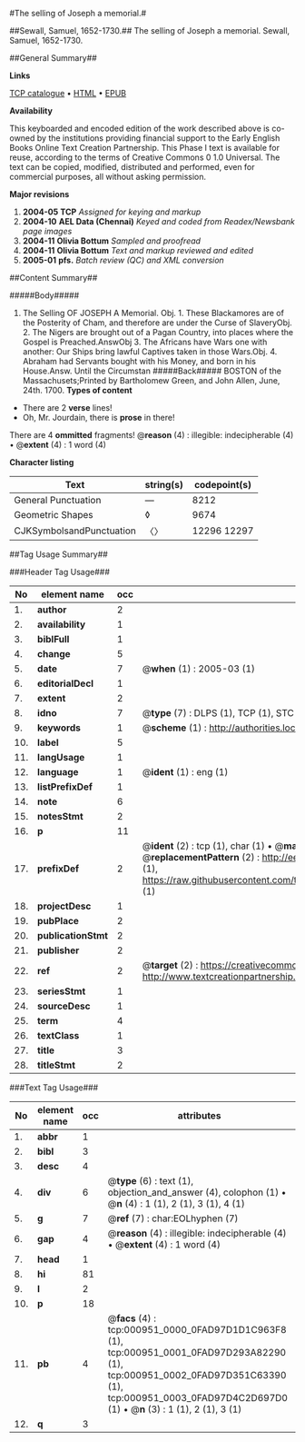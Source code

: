 #The selling of Joseph a memorial.#

##Sewall, Samuel, 1652-1730.##
The selling of Joseph a memorial.
Sewall, Samuel, 1652-1730.

##General Summary##

**Links**

[TCP catalogue](http://www.ota.ox.ac.uk/tcp/)  • 
[HTML](http://tei.it.ox.ac.uk/tcp/Texts-HTML/free/N00/N00790.html)  • 
[EPUB](http://tei.it.ox.ac.uk/tcp/Texts-EPUB/free/N00/N00790.epub)

**Availability**

This keyboarded and encoded edition of the
	       work described above is co-owned by the institutions
	       providing financial support to the Early English Books
	       Online Text Creation Partnership. This Phase I text is
	       available for reuse, according to the terms of Creative
	       Commons 0 1.0 Universal. The text can be copied,
	       modified, distributed and performed, even for
	       commercial purposes, all without asking permission.

**Major revisions**

1. __2004-05__ __TCP__ *Assigned for keying and markup*
1. __2004-10__ __AEL Data (Chennai)__ *Keyed and coded from Readex/Newsbank page images*
1. __2004-11__ __Olivia Bottum__ *Sampled and proofread*
1. __2004-11__ __Olivia Bottum__ *Text and markup reviewed and edited*
1. __2005-01__ __pfs.__ *Batch review (QC) and XML conversion*

##Content Summary##

#####Body#####

1. The Selling OF JOSEPH A Memorial.
Obj. 1. These Blackamores are of the Posterity of Cham, and therefore are under the Curse of SlaveryObj. 2. The Nigers are brought out of a Pagan Country, into places where the Gospel is Preached.AnswObj 3. The Africans have Wars one with another: Our Ships bring lawful Captives taken in those Wars.Obj. 4. Abraham had Servants bought with his Money, and born in his House.Answ. Until the Circumstan
#####Back#####
BOSTON of the Massachusets;Printed by Bartholomew Green, and John Allen, June, 24th. 1700.
**Types of content**

  * There are 2 **verse** lines!
  * Oh, Mr. Jourdain, there is **prose** in there!

There are 4 **ommitted** fragments! 
 @__reason__ (4) : illegible: indecipherable (4)  •  @__extent__ (4) : 1 word (4)

**Character listing**


|Text|string(s)|codepoint(s)|
|---|---|---|
|General Punctuation|—|8212|
|Geometric Shapes|◊|9674|
|CJKSymbolsandPunctuation|〈〉|12296 12297|

##Tag Usage Summary##

###Header Tag Usage###

|No|element name|occ|attributes|
|---|---|---|---|
|1.|__author__|2||
|2.|__availability__|1||
|3.|__biblFull__|1||
|4.|__change__|5||
|5.|__date__|7| @__when__ (1) : 2005-03 (1)|
|6.|__editorialDecl__|1||
|7.|__extent__|2||
|8.|__idno__|7| @__type__ (7) : DLPS (1), TCP (1), STC (2), NOTIS (1), IMAGE-SET (1), EVANS-CITATION (1)|
|9.|__keywords__|1| @__scheme__ (1) : http://authorities.loc.gov/ (1)|
|10.|__label__|5||
|11.|__langUsage__|1||
|12.|__language__|1| @__ident__ (1) : eng (1)|
|13.|__listPrefixDef__|1||
|14.|__note__|6||
|15.|__notesStmt__|2||
|16.|__p__|11||
|17.|__prefixDef__|2| @__ident__ (2) : tcp (1), char (1)  •  @__matchPattern__ (2) : ([0-9\-]+):([0-9IVX]+) (1), (.+) (1)  •  @__replacementPattern__ (2) : http://eebo.chadwyck.com/downloadtiff?vid=$1&page=$2 (1), https://raw.githubusercontent.com/textcreationpartnership/Texts/master/tcpchars.xml#$1 (1)|
|18.|__projectDesc__|1||
|19.|__pubPlace__|2||
|20.|__publicationStmt__|2||
|21.|__publisher__|2||
|22.|__ref__|2| @__target__ (2) : https://creativecommons.org/publicdomain/zero/1.0/ (1), http://www.textcreationpartnership.org/docs/. (1)|
|23.|__seriesStmt__|1||
|24.|__sourceDesc__|1||
|25.|__term__|4||
|26.|__textClass__|1||
|27.|__title__|3||
|28.|__titleStmt__|2||


###Text Tag Usage###

|No|element name|occ|attributes|
|---|---|---|---|
|1.|__abbr__|1||
|2.|__bibl__|3||
|3.|__desc__|4||
|4.|__div__|6| @__type__ (6) : text (1), objection_and_answer (4), colophon (1)  •  @__n__ (4) : 1 (1), 2 (1), 3 (1), 4 (1)|
|5.|__g__|7| @__ref__ (7) : char:EOLhyphen (7)|
|6.|__gap__|4| @__reason__ (4) : illegible: indecipherable (4)  •  @__extent__ (4) : 1 word (4)|
|7.|__head__|1||
|8.|__hi__|81||
|9.|__l__|2||
|10.|__p__|18||
|11.|__pb__|4| @__facs__ (4) : tcp:000951_0000_0FAD97D1D1C963F8 (1), tcp:000951_0001_0FAD97D293A82290 (1), tcp:000951_0002_0FAD97D351C63390 (1), tcp:000951_0003_0FAD97D4C2D697D0 (1)  •  @__n__ (3) : 1 (1), 2 (1), 3 (1)|
|12.|__q__|3||
